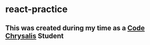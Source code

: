 # react-practice
## This was created during my time as a [Code Chrysalis](https://codechrysalis.io) Student